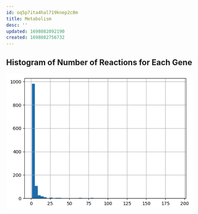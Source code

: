 ```yaml
---
id: oq5p7ita4hal719knep2c8m
title: Metabolism
desc: ''
updated: 1698082892190
created: 1698082756732
---
```

## Histogram of Number of Reactions for Each Gene

![](./assets/images/src.torchcell.multidigraph.metabolism.md.histogram-of-number-of-reactions-for-each-gene.png)